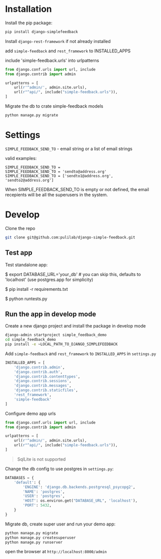 # Installation

Install the pip package:

```bash
pip install django-simplefeedback
```

Install `django-rest-framework` if not already installed

add `simple-feedback` and `rest_framework` to INSTALLED_APPS

include 'simple-feedback.urls' into urlpatterns

```python
from django.conf.urls import url, include
from django.contrib import admin

urlpatterns = [
    url(r'^admin/', admin.site.urls),
    url(r"^api/", include("simple-feedback.urls")),
]
```

Migrate the db to crate simple-feedback models

```bash
python manage.py migrate
```

# Settings

`SIMPLE_FEEDBACK_SEND_TO` - email string or a list of email strings

valid examples:
```
SIMPLE_FEEDBACK_SEND_TO =
SIMPLE_FEEDBACK_SEND_TO = 'sendto@address.org'
SIMPLE_FEEDBACK_SEND_TO = ['sendto1@address.org', 'sendto2@address.org']
```
When SIMPLE_FEEDBACK_SEND_TO is empty or not defined, the email recepients will be all the superusers in the system.

# Develop

Clone the repo

```bash
git clone git@github.com:pulilab/django-simple-feedback.git
```

## Test app

Test standalone app:

$ export DATABASE_URL='your_db'  # you can skip this, defaults to 'localhost' (use postgres.app for simplicity)

$ pip install -r requirements.txt

$ python runtests.py

## Run the app in develop mode

Create a new django project and install the package in develop mode

```bash
django-admin startproject simple_feedback_demo
cd simple_feedback_demo
pip install -e ~LOCAL_PATH_TO_DJANGO_SIMPLEFEEDBACK
```

Add `simple-feedback` and `rest_framework` to `INSTALLED_APPS` in `settings.py`

```python
INSTALLED_APPS = [
    'django.contrib.admin',
    'django.contrib.auth',
    'django.contrib.contenttypes',
    'django.contrib.sessions',
    'django.contrib.messages',
    'django.contrib.staticfiles',
    'rest_framework',
    'simple-feedback'
]
```
Configure demo app urls

```python
from django.conf.urls import url, include
from django.contrib import admin

urlpatterns = [
    url(r'^admin/', admin.site.urls),
    url(r"^api/", include("simple-feedback.urls")),
]
```
> SqlLite is not supported

Change the db config to use postgres in `settings.py`:

```python
DATABASES = {
    'default': {
        'ENGINE': 'django.db.backends.postgresql_psycopg2',
        'NAME': 'postgres',
        'USER': 'postgres',
        'HOST': os.environ.get("DATABASE_URL", 'localhost'),
        'PORT': 5432,
    }
}
```

Migrate db, create super user and run your demo app:

```bash
python manage.py migrate
python manage.py createsuperuser
python manage.py runserver
```

open the browser at `http://localhost:8000/admin`

